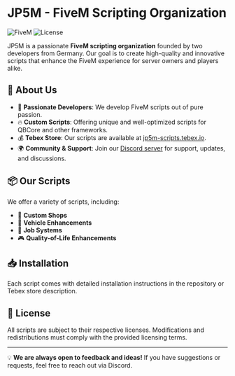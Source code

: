 # JP5M - FiveM Scripting Organization

![FiveM](https://img.shields.io/badge/FiveM-Scripting-blue.svg) ![License](https://img.shields.io/badge/License-JP5M-red)

JP5M is a passionate **FiveM scripting organization** founded by two developers from Germany. Our goal is to create high-quality and innovative scripts that enhance the FiveM experience for server owners and players alike.

## 🚀 About Us
- 🎯 **Passionate Developers**: We develop FiveM scripts out of pure passion.
- 🔥 **Custom Scripts**: Offering unique and well-optimized scripts for QBCore and other frameworks.
- 💰 **Tebex Store**: Our scripts are available at [jp5m-scripts.tebex.io](https://jp5m-scripts.tebex.io).
- 🌍 **Community & Support**: Join our [Discord server](https://discord.gg/EfzCFzqTRR) for support, updates, and discussions.

## 📦 Our Scripts
We offer a variety of scripts, including:
- 🛒 **Custom Shops**
- 🚗 **Vehicle Enhancements**
- 📜 **Job Systems**
- 🎮 **Quality-of-Life Enhancements**

## 📥 Installation
Each script comes with detailed installation instructions in the repository or Tebex store description.

## 📜 License
All scripts are subject to their respective licenses. Modifications and redistributions must comply with the provided licensing terms.

---
💡 **We are always open to feedback and ideas!** If you have suggestions or requests, feel free to reach out via Discord.

